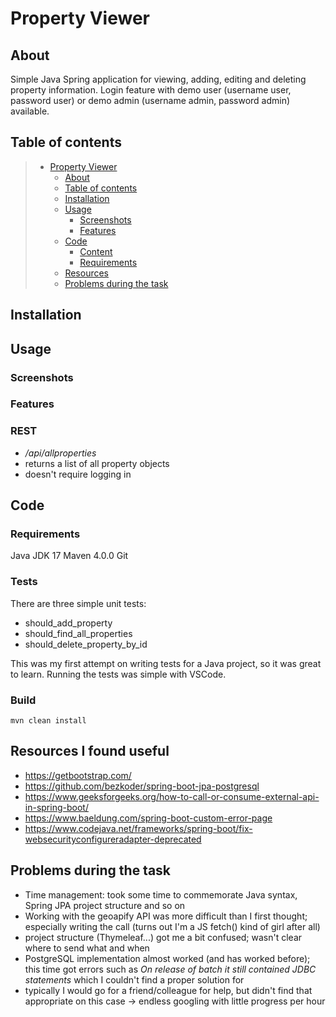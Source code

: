 # Property Viewer

## About

Simple Java Spring application for viewing, adding, editing and deleting property information.
Login feature with demo user (username user, password user) or demo admin (username admin, password admin) available.


## Table of contents


> * [Property Viewer](#property-viewer)
>   * [About](#about)
>   * [Table of contents](#table-of-contents)
>   * [Installation](#installation)
>   * [Usage](#usage)
>     * [Screenshots](#screenshots)
>     * [Features](#features)
>   * [Code](#code)
>     * [Content](#content)
>     * [Requirements](#requirements)
>   * [Resources](#resources-i-found-useful)
>   * [Problems during the task](#problems-during-the-task)


## Installation


## Usage

### Screenshots

### Features

### REST

* _/api/allproperties_
* returns a list of all property objects
* doesn't require logging in


## Code

### Requirements

Java JDK 17
Maven 4.0.0
Git

### Tests

There are three simple unit tests:

* should_add_property
* should_find_all_properties
* should_delete_property_by_id

This was my first attempt on writing tests for a Java project, so it was great to learn. Running the tests was simple with VSCode.


### Build

    mvn clean install


## Resources I found useful

* https://getbootstrap.com/
* https://github.com/bezkoder/spring-boot-jpa-postgresql
* https://www.geeksforgeeks.org/how-to-call-or-consume-external-api-in-spring-boot/
* https://www.baeldung.com/spring-boot-custom-error-page
* https://www.codejava.net/frameworks/spring-boot/fix-websecurityconfigureradapter-deprecated

## Problems during the task

* Time management: took some time to commemorate Java syntax, Spring JPA project structure and so on
* Working with the geoapify API was more difficult than I first thought; especially writing the call (turns out I'm a JS fetch() kind of girl after all)
* project structure (Thymeleaf...) got me a bit confused; wasn't clear where to send what and when
* PostgreSQL implementation almost worked (and has  worked before); this time got errors such as
_On release of batch it still contained JDBC statements_ which I couldn't find a proper solution for
* typically I would go for a friend/colleague for help, but didn't find that appropriate on this case -> endless googling with little progress per hour




